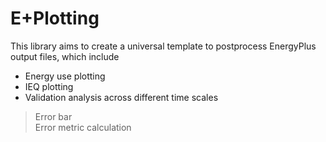 # E+Plotting
This library aims to create a universal template to postprocess EnergyPlus output files, which include
* Energy use plotting
* IEQ plotting
* Validation analysis across different time scales
> Error bar <br>
> Error metric calculation

